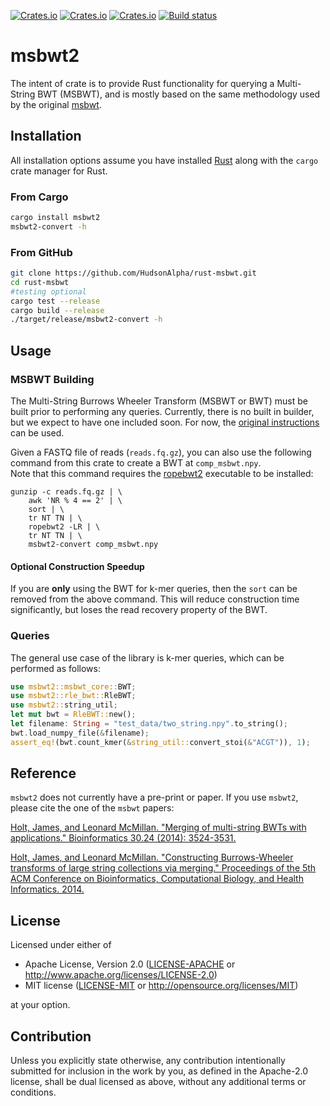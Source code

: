 [![Crates.io](https://img.shields.io/crates/d/msbwt2.svg)](https://crates.io/crates/msbwt2)
[![Crates.io](https://img.shields.io/crates/v/msbwt2.svg)](https://crates.io/crates/msbwt2)
[![Crates.io](https://img.shields.io/crates/l/msbwt2.svg)](https://crates.io/crates/msbwt2)
[![Build status](https://github.com/HudsonAlpha/rust-msbwt/actions/workflows/quickstart-ci.yml/badge.svg)](https://github.com/HudsonAlpha/rust-msbwt/actions)

# msbwt2
The intent of crate is to provide Rust functionality for querying a Multi-String BWT (MSBWT), and is mostly based on the same methodology used by the original [msbwt](https://github.com/holtjma/msbwt).

## Installation
All installation options assume you have installed [Rust](https://www.rust-lang.org) along with the `cargo` crate manager for Rust.

### From Cargo
```bash
cargo install msbwt2
msbwt2-convert -h
```

### From GitHub
```bash 
git clone https://github.com/HudsonAlpha/rust-msbwt.git
cd rust-msbwt
#testing optional
cargo test --release
cargo build --release
./target/release/msbwt2-convert -h
```

## Usage
### MSBWT Building
The Multi-String Burrows Wheeler Transform (MSBWT or BWT) must be built prior to performing any queries. 
Currently, there is no built in builder, but we expect to have one included soon.
For now, the [original instructions](https://github.com/holtjma/fmlrc#building-the-short-read-bwt) can be used.

Given a FASTQ file of reads (`reads.fq.gz`), you can also use the following command from this crate to create a BWT at `comp_msbwt.npy`.  
Note that this command requires the [ropebwt2](https://github.com/lh3/ropebwt2) executable to be installed:
```
gunzip -c reads.fq.gz | \
    awk 'NR % 4 == 2' | \
    sort | \
    tr NT TN | \
    ropebwt2 -LR | \
    tr NT TN | \
    msbwt2-convert comp_msbwt.npy
```

#### Optional Construction Speedup
If you are **only** using the BWT for k-mer queries, then the `sort` can be removed from the above command. 
This will reduce construction time significantly, but loses the read recovery property of the BWT.

### Queries
The general use case of the library is k-mer queries, which can be performed as follows:
```rust
use msbwt2::msbwt_core::BWT;
use msbwt2::rle_bwt::RleBWT;
use msbwt2::string_util;
let mut bwt = RleBWT::new();
let filename: String = "test_data/two_string.npy".to_string();
bwt.load_numpy_file(&filename);
assert_eq!(bwt.count_kmer(&string_util::convert_stoi(&"ACGT")), 1);
```

## Reference
`msbwt2` does not currently have a pre-print or paper. If you use `msbwt2`, please cite the one of the `msbwt` papers:

[Holt, James, and Leonard McMillan. "Merging of multi-string BWTs with applications." Bioinformatics 30.24 (2014): 3524-3531.](https://doi.org/10.1093/bioinformatics/btu584)

[Holt, James, and Leonard McMillan. "Constructing Burrows-Wheeler transforms of large string collections via merging." Proceedings of the 5th ACM Conference on Bioinformatics, Computational Biology, and Health Informatics. 2014.](https://doi.org/10.1145/2649387.2649431)

## License
Licensed under either of

 * Apache License, Version 2.0
   ([LICENSE-APACHE](LICENSE-APACHE) or http://www.apache.org/licenses/LICENSE-2.0)
 * MIT license
   ([LICENSE-MIT](LICENSE-MIT) or http://opensource.org/licenses/MIT)

at your option.

## Contribution
Unless you explicitly state otherwise, any contribution intentionally submitted
for inclusion in the work by you, as defined in the Apache-2.0 license, shall be
dual licensed as above, without any additional terms or conditions.